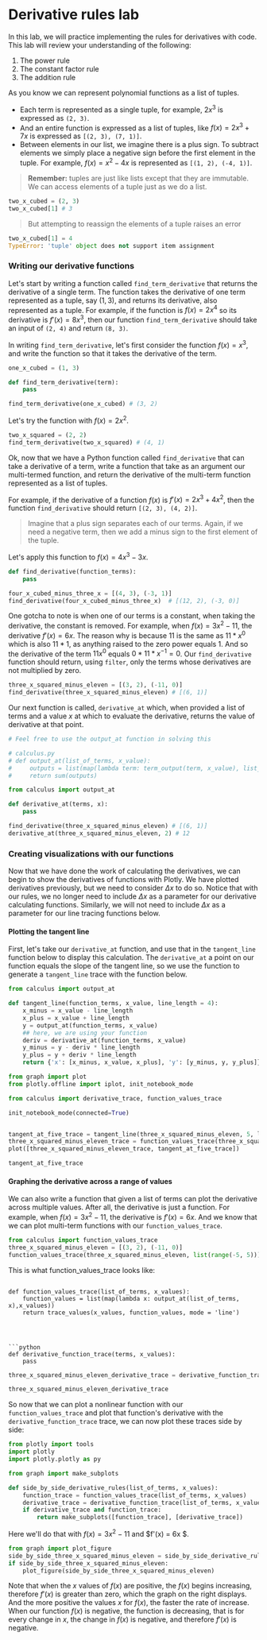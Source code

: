 
# Derivative rules lab

In this lab, we will practice implementing the rules for derivatives with code.  This lab will review your understanding of the following:

1. The power rule
2. The constant factor rule
3. The addition rule

As you know we can represent polynomial functions as a list of tuples.  

* Each term is represented as a single tuple, for example, $2x^3$ is expressed as `(2, 3)`.
* And an entire function is expressed as a list of tuples, like $f(x)=2x^3+7x$ is expressed as `[(2, 3), (7, 1)]`.
* Between elements in our list, we imagine there is a plus sign. To subtract elements we simply place a negative sign before the first element in the tuple. For example, $f(x)= x^2 - 4x$ is represented as `[(1, 2), (-4, 1)]`.

> **Remember:** tuples are just like lists except that they are immutable.  We can access elements of a tuple just as we do a list.

```python
two_x_cubed = (2, 3)
two_x_cubed[1] # 3
```

> But attempting to reassign the elements of a tuple raises an error

```python
two_x_cubed[1] = 4
TypeError: 'tuple' object does not support item assignment

```

### Writing our derivative functions

Let's start by writing a function called `find_term_derivative` that returns the derivative of a single term.  The function takes the derivative of one term represented as a tuple, say $(1, 3)$, and returns its derivative, also represented as a tuple.  For example, if the function is $f(x) = 2x^4$ so its derivative is $f'(x) = 8x^3$, then our function `find_term_derivative` should take an input of `(2, 4)` and return `(8, 3)`.

In writing `find_term_derivative`, let's first consider the function $f(x) = x^3$, and write the function so that it takes the derivative of the term.


```python
one_x_cubed = (1, 3)
```


```python
def find_term_derivative(term):
    pass
```


```python
find_term_derivative(one_x_cubed) # (3, 2)
```

Let's try the function with $f(x) = 2x^2$.


```python
two_x_squared = (2, 2)
find_term_derivative(two_x_squared) # (4, 1)
```

Ok, now that we have a Python function called `find_derivative` that can take a derivative of a term, write a function that take as an argument our multi-termed function, and return the derivative of the multi-term function represented as a list of tuples.  

For example, if the derivative of a function $f(x)$ is $f'(x) = 2x^3 + 4x^2$, then the function `find_derivative` should return `[(2, 3), (4, 2)]`.

> Imagine that a plus sign separates each of our terms.  Again, if we need a negative term, then we add a minus sign to the first element of the tuple.

Let's apply this function to $f(x) = 4x^3 - 3x$.


```python
def find_derivative(function_terms):
    pass
```


```python
four_x_cubed_minus_three_x = [(4, 3), (-3, 1)]
find_derivative(four_x_cubed_minus_three_x)  # [(12, 2), (-3, 0)]
```

One gotcha to note is when one of our terms is a constant, when taking the derivative, the constant is removed.  For example, when $f(x) = 3x^2 - 11$, the derivative $f'(x) = 6x$.  The reason why is because 11 is the same as $11*x^0$ which is also $11*1$, as anything raised to the zero power equals 1. And so the derivative of the term $11x^0$ equals $0*11*x^{-1} = 0$.  Our `find_derivative` function should return, using `filter`, only the terms whose derivatives are not multiplied by zero.  


```python
three_x_squared_minus_eleven = [(3, 2), (-11, 0)]
find_derivative(three_x_squared_minus_eleven) # [(6, 1)]
```

Our next function is called, `derivative_at` which, when provided a list of terms and a value $x$ at which to evaluate the derivative, returns the value of derivative at that point.


```python
# Feel free to use the output_at function in solving this

# calculus.py
# def output_at(list_of_terms, x_value):
#     outputs = list(map(lambda term: term_output(term, x_value), list_of_terms))
#     return sum(outputs)

from calculus import output_at

def derivative_at(terms, x):
    pass
```


```python
find_derivative(three_x_squared_minus_eleven) # [(6, 1)]
derivative_at(three_x_squared_minus_eleven, 2) # 12
```

### Creating visualizations with our functions

Now that we have done the work of calculating the derivatives, we can begin to show the derivatives of functions with Plotly. We have plotted derivatives previously, but we need to consider $\Delta x$ to do so.  Notice that with our rules, we no longer need to include $\Delta x$ as a parameter for our derivative calculating functions.  Similarly, we will not need to include $\Delta x$ as a parameter for our line tracing functions below.

#### Plotting the tangent line

First, let's take our `derivative_at` function, and use that in the `tangent_line` function below to display this calculation. The `derivative_at` a point on our function equals the slope of the tangent line, so we use the function to generate a `tangent_line` trace with the function below.


```python
from calculus import output_at

def tangent_line(function_terms, x_value, line_length = 4):
    x_minus = x_value - line_length
    x_plus = x_value + line_length
    y = output_at(function_terms, x_value)
    ## here, we are using your function
    deriv = derivative_at(function_terms, x_value)
    y_minus = y - deriv * line_length
    y_plus = y + deriv * line_length
    return {'x': [x_minus, x_value, x_plus], 'y': [y_minus, y, y_plus]}
```


```python
from graph import plot
from plotly.offline import iplot, init_notebook_mode

from calculus import derivative_trace, function_values_trace

init_notebook_mode(connected=True)


tangent_at_five_trace = tangent_line(three_x_squared_minus_eleven, 5, line_length = 4)
three_x_squared_minus_eleven_trace = function_values_trace(three_x_squared_minus_eleven, list(range(-10, 10)))
plot([three_x_squared_minus_eleven_trace, tangent_at_five_trace])
```


```python
tangent_at_five_trace
```

#### Graphing the derivative across a range of values

We can also write a function that given a list of terms can plot the derivative across multiple values. After all, the derivative is just a function. For example, when $f(x) = 3x^2 - 11$, the derivative is $f'(x) = 6x$. And we know that we can plot multi-term functions with our `function_values_trace`.


```python
from calculus import function_values_trace
three_x_squared_minus_eleven = [(3, 2), (-11, 0)]
function_values_trace(three_x_squared_minus_eleven, list(range(-5, 5)))
```

This is what function_values_trace looks like:

> ```python
    def function_values_trace(list_of_terms, x_values):
        function_values = list(map(lambda x: output_at(list_of_terms, x),x_values))
        return trace_values(x_values, function_values, mode = 'line')
```



```python
def derivative_function_trace(terms, x_values):
    pass
```


```python
three_x_squared_minus_eleven_derivative_trace = derivative_function_trace(three_x_squared_minus_eleven, list(range(-5, 5)))
```


```python
three_x_squared_minus_eleven_derivative_trace
```

So now that we can plot a nonlinear function with our `function_values_trace` and plot that function's derivative with the `derivative_function_trace` trace, we can now plot these traces side by side:


```python
from plotly import tools
import plotly
import plotly.plotly as py

from graph import make_subplots

def side_by_side_derivative_rules(list_of_terms, x_values):
    function_trace = function_values_trace(list_of_terms, x_values)
    derivative_trace = derivative_function_trace(list_of_terms, x_values)
    if derivative_trace and function_trace:
        return make_subplots([function_trace], [derivative_trace])

```

Here we'll do that with $f(x) = 3x^2 - 11$ and $f'(x) = 6x $.


```python
from graph import plot_figure
side_by_side_three_x_squared_minus_eleven = side_by_side_derivative_rules(three_x_squared_minus_eleven, list(range(-5, 5)))
if side_by_side_three_x_squared_minus_eleven:
    plot_figure(side_by_side_three_x_squared_minus_eleven)
```

Note that when the $x$ values of $f(x)$ are positive, the $f(x)$ begins increasing, therefore $f'(x)$ is greater than zero, which the graph on the right displays.  And the more positive the values $x$ for $f(x)$, the faster the rate of increase.  When our function $f(x)$ is negative, the function is decreasing, that is for every change in $x$, the change in $f(x)$ is negative, and therefore $f'(x)$ is negative.
